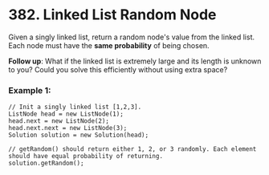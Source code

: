 # 382. Linked List Random Node

Given a singly linked list, return a random node's value from the linked list. Each node must have the **same probability** of being chosen.

**Follow up**:
What if the linked list is extremely large and its length is unknown to you? Could you solve this efficiently without using extra space?

### Example 1:
```
// Init a singly linked list [1,2,3].
ListNode head = new ListNode(1);
head.next = new ListNode(2);
head.next.next = new ListNode(3);
Solution solution = new Solution(head);

// getRandom() should return either 1, 2, or 3 randomly. Each element should have equal probability of returning.
solution.getRandom();
```